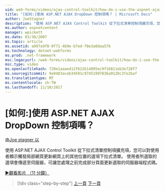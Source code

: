```yaml
---
uid: web-forms/videos/ajax-control-toolkit/how-do-i-use-the-aspnet-ajax-dropdown-control
title: "[如何:]使用 ASP.NET AJAX DropDown 控制項嗎？ | Microsoft Docs"
author: JoeStagner
description: "使用 ASP.NET AJAX Control Toolkit 從下拉式清單控制項擴充項，您可以對使用者顯示部分 pa 觸發程序的選項下拉式清單..."
ms.author: aspnetcontent
manager: wpickett
ms.date: 03/30/2007
ms.topic: article
ms.assetid: a997a9f8-9f71-4b9e-b7ed-f8e3a0daa576
ms.technology: dotnet-webforms
ms.prod: .net-framework
msc.legacyurl: /web-forms/videos/ajax-control-toolkit/how-do-i-use-the-aspnet-ajax-dropdown-control
msc.type: video
ms.openlocfilehash: 720e1aaae412f622b14095ec9f16811eb3e728f7
ms.sourcegitcommit: 9a9483aceb34591c97451997036a9120c3fe2baf
ms.translationtype: MT
ms.contentlocale: zh-TW
ms.lasthandoff: 11/10/2017
---
```

<a name="how-do-i-use-the-aspnet-ajax-dropdown-control"></a>[如何:]使用 ASP.NET AJAX DropDown 控制項嗎？
====================
由[Joe stagner 以](https://github.com/JoeStagner)

使用 ASP.NET AJAX Control Toolkit 從下拉式清單控制項擴充項，您可以對使用者顯示觸發局部網頁更新網頁上的其他位置的選項下拉式清單。 使用者所選取的選項會傳遞至伺服器，可讓您處理之前完成部分頁面更新選取的伺服器端程式碼。

[&#9654;觀看影片 （11 分鐘）](https://channel9.msdn.com/Blogs/ASP-NET-Site-Videos/how-do-i-use-the-aspnet-ajax-dropdown-control)

>[!div class="step-by-step"]
[上一頁](how-do-i-configure-the-aspnet-ajax-calendar-control.md)
[下一頁](how-do-i-use-the-aspnet-ajax-maskededit-controls.md)
